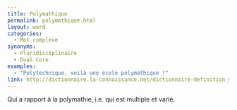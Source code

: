 ```yaml
---
title: Polymathique
permalink: polymathique.html
layout: word
categories:
  - Mot complexe
synonyms:
  - Pluridisciplinaire
  - Dual Core
examples:
  - "Polytechnique, voilà une école polymathique !"
link: http://dictionnaire.la-connaissance.net/dictionnaire-definition_mot-polymathique_3_p_o_29786.html
---
```


Qui a rapport à la polymathie, i.e. qui est multiple et varié.

